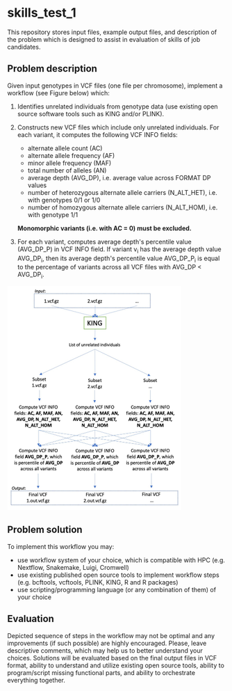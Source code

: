# skills_test_1

This repository stores input files, example output files, and description of the problem which is designed to assist in evaluation of skills of job candidates.

## Problem description

Given input genotypes in VCF files (one file per chromosome), implement a workflow (see Figure below) which:

1. Identifies unrelated individuals from genotype data (use existing open source software tools such as KING and/or PLINK).

2. Constructs new VCF files which include only unrelated individuals. For each variant, it computes the following VCF INFO fields:
    - alternate allele count (AC)
    - alternate allele frequency (AF)
    - minor allele frequency (MAF)
    - total number of alleles (AN)
    - average depth (AVG_DP), i.e. average value across FORMAT DP values
    - number of heterozygous alternate allele carriers (N_ALT_HET), i.e. with genotypes 0/1 or 1/0
    - number of homozygous alternate allele carriers (N_ALT_HOM), i.e. with genotype 1/1
  
    **Monomorphic variants (i.e. with AC = 0) must be excluded.**

3. For each variant, computes average depth's percentile value (AVG_DP_P) in VCF INFO field. If variant v<sub>i</sub> has the average depth value AVG_DP<sub>i</sub>, then its average depth's percentile value AVG_DP_P<sub>i</sub> is equal to the percentage of variants across all VCF files with AVG_DP < AVG_DP<sub>i</sub>.

<img src="https://github.com/CERC-Genomic-Medicine/skills_test_1/blob/main/workflow.jpg?raw=true" width="400px">

## Problem solution

To implement this workflow you may:
- use workflow system of your choice, which is compatible with HPC (e.g. Nextflow, Snakemake, Luigi, Cromwell)
- use existing published open source tools to implement workflow steps (e.g. bcftools, vcftools, PLINK, KING, R  and R packages)
- use scripting/programming language (or any combination of them) of your choice

## Evaluation

Depicted sequence of steps in the workflow may not be optimal and any improvements (if such possible) are highly encouraged. Please, leave descriptive comments, which may help us to better understand your choices. Solutions will be evaluated based on the final output files in VCF format, ability to understand and utilize existing open source tools, ability to program/script missing functional parts, and ability to orchestrate everything together.

